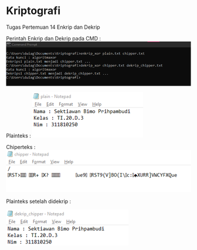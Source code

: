 # Kriptografi
Tugas Pertemuan 14 Enkrip dan Dekrip

Perintah Enkrip dan Dekrip pada CMD :
![](https://raw.githubusercontent.com/Baiim/kriptografi-1/master/images/Screenshot%202023-01-08%20041939.png)

Plainteks :
![](https://raw.githubusercontent.com/Baiim/kriptografi-1/master/images/Screenshot%202023-01-08%20042012.png)


Chiperteks :
![](https://raw.githubusercontent.com/Baiim/kriptografi-1/master/images/Screenshot%202023-01-08%20042036.png)


Plainteks setelah didekrip :

![](https://raw.githubusercontent.com/Baiim/kriptografi-1/master/images/Screenshot%202023-01-08%20042104.png)